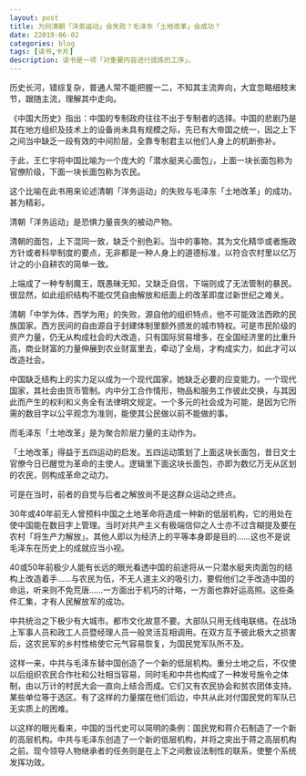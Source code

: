 ```yaml
---
layout: post
title: 为何清朝「洋务运动」会失败？毛泽东「土地改革」会成功？
date: 22019-06-02
categories: blog
tags: [读书,卡片]
description: 读书是一项「对重要内容进行提炼的工序」。
---
```



历史长河，错综复杂，普通人常不能把握一二，不知其主流奔向，大宜忽略细枝末节，跟随主流，理解其中走向。

《中国大历史》指出：中国的专制政府往往不出于专制者的选择。中国的悲剧乃是其在地方组织及技术上的设备尚未具有规模之际，先已有大帝国之统一，因之上下之间当中缺乏一段有效的中间阶层，全靠专制君主以他们人身上的机断弥补。

于此，王仁宇将中国比喻为一个庞大的「潜水艇夹心面包」，上面一块长面包称为官僚阶级，下面一块长面包称为农民。

这个比喻在此书用来论述清朝「洋务运动」的失败与毛泽东「土地改革」的成功，甚为精彩。

清朝「洋务运动」是恐惧力量丧失的被动产物。

清朝的面包，上下混同一致，缺乏个别色彩。当中的事物，其为文化精华或者施政方针或者科举制度的要点，无非都是一种人身上的道德标准，以符合农村里以亿万计之的小自耕农的简单一致。

上端成了一种专制魔王，既愚昧无知，又缺乏自信，下端则成了无法管制的暴民。很显然，如此组织结构不能仅凭自由解放和纸面上的改革即度过新世纪之难关。

清朝「中学为体，西学为用」的失败，源自他的组织特点，他不可能效法西欧的民族国家。西方民间的自由源自于封建体制里额外颁发的城市特权。可是市民阶级的资产力量，仍无从构成社会的大改造，只有国际贸易增多，在全国经济里的比重升高，商业财富的力量伸展到农业财富里去，牵动了全局，才构成实力，如此才可以改造社会。

中国缺乏结构上的实力足以成为一个现代国家，她缺乏必要的应变能力。一个现代国家，其社会由货币管制。内中分工合作情形，物品和服务工作彼此交换，与其因此而产生的权利和义务全有法律明文规定。一个多元的社会成为可能，是因为它所需的数目字以公平观念为准则，能使其公民做以前不能做的事。

而毛泽东「土地改革」是为聚合阶层力量的主动作为。

「土地改革」得益于五四运动的启发。五四运动策划了上面这块长面包，昔日文士官僚今日已醒觉为革命的主使人。逻辑里下面这块长面包，亦即为数亿万无从区划的农民，则构成革命之动力。

可是在当时，前者的自觉与后者之解放尚不是这群众运动之终点。

30年或40年前无人曾预料中国之土地革命将造成一种新的低层机构，它的用处在使中国能在数目字上管理。当时对共产主义有极端信仰之人士亦不过含糊提及要在农村「将生产力解放」。其他人即以为经济上的平等本身即是目的……这也不是说毛泽东在历史上的成就应当小视。

40或50年前极少人能有长远的眼光看透中国的前途将从一只潜水艇夹肉面包的结构上改造着手……与农民为伍，不无人道主义的吸引力，要假他们之手改造中国的命运，听来则不免荒唐……一方面出于机巧的计略，一方面也靠好运高照。这些条件汇集，才有人民解放军的成功。

中共统治之下极少有大城市。都市文化故意不要。大部队只用无线电联络。在战场上军事人员和政工人员暨经理人员一般灵活互相调用。在双方互予彼此极大之损害后，这农民军的乡村性格使它元气容易恢复，为国民党军队所不及。

这样一来，中共与毛泽东替中国创造了一个新的低层机构。重分土地之后，不仅使以后组织农民合作社和公社相当容易，同时毛和中共也构成了一种发号施令之体制，由以万计的村民大会一直向上结合而成。它们又有农民协会和贫农团体支持。某些单位等于选区。有了这样的力量摆在他们后边，中共从此对付国民党的军队已无实质上的困难。

以这样的眼光看来，中国的当代史可以简明的条例：国民党和蒋介石制造了一个新的高层机构。中共与毛泽东创造了一个新的低层机构，并将之突出于蒋之高层机构之前。现今领导人物继承者的任务则是在上下之间敷设法制性的联系，使整个系统发挥功效。 